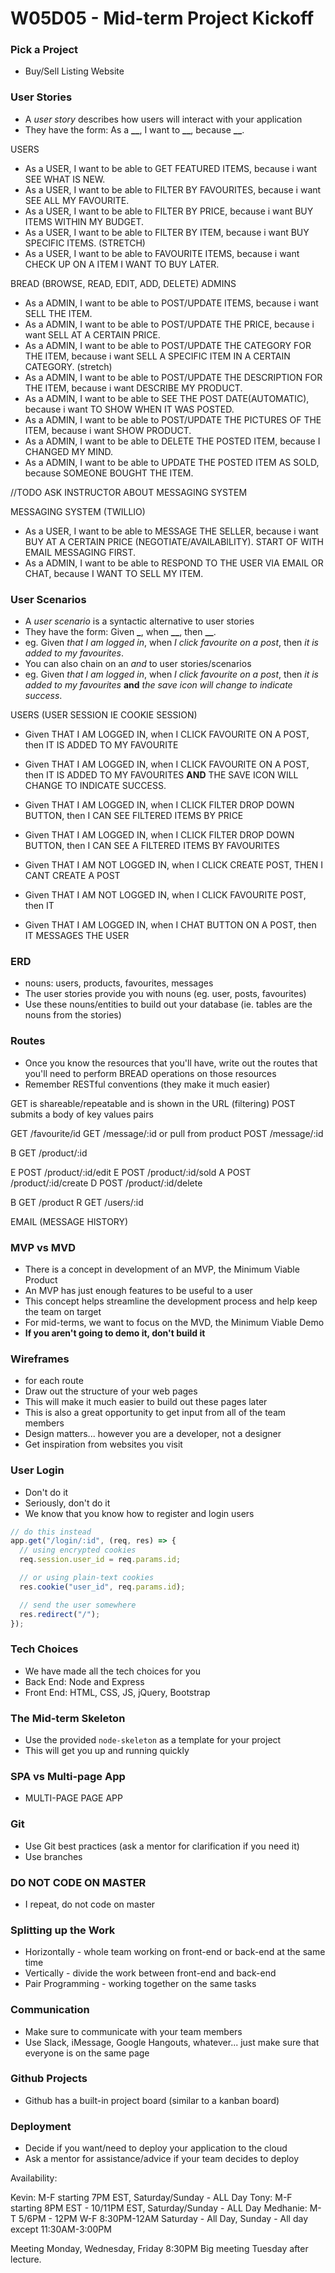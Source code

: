 # W05D05 - Mid-term Project Kickoff

### Pick a Project

- Buy/Sell Listing Website

### User Stories

- A _user story_ describes how users will interact with your application
- They have the form: As a **\_\_**, I want to **\_\_**, because **\_\_**.
<!-- - eg. As a _user_, I want to _be able to save posts_, because _I want to review them later_.
- User stories can also be negated: As a **\_**, I shouldn't be able to **\_\_**, because **\_**.
- eg. As a _user_, I shouldn't be able to _edit other users posts_, because _I don't own those posts_. -->

USERS

- As a USER, I want to be able to GET FEATURED ITEMS, because i want SEE WHAT IS NEW.
- As a USER, I want to be able to FILTER BY FAVOURITES, because i want SEE ALL MY FAVOURITE.
- As a USER, I want to be able to FILTER BY PRICE, because i want BUY ITEMS WITHIN MY BUDGET.
- As a USER, I want to be able to FILTER BY ITEM, because i want BUY SPECIFIC ITEMS. (STRETCH)
- As a USER, I want to be able to FAVOURITE ITEMS, because i want CHECK UP ON A ITEM I WANT TO BUY LATER.

BREAD (BROWSE, READ, EDIT, ADD, DELETE) ADMINS

- As a ADMIN, I want to be able to POST/UPDATE ITEMS, because i want SELL THE ITEM.
- As a ADMIN, I want to be able to POST/UPDATE THE PRICE, because i want SELL AT A CERTAIN PRICE.
- As a ADMIN, I want to be able to POST/UPDATE THE CATEGORY FOR THE ITEM, because i want SELL A SPECIFIC ITEM IN A CERTAIN CATEGORY. (stretch)
- As a ADMIN, I want to be able to POST/UPDATE THE DESCRIPTION FOR THE ITEM, because i want DESCRIBE MY PRODUCT.
- As a ADMIN, I want to be able to SEE THE POST DATE(AUTOMATIC), because i want TO SHOW WHEN IT WAS POSTED.
- As a ADMIN, I want to be able to POST/UPDATE THE PICTURES OF THE ITEM, because i want SHOW PRODUCT.
- As a ADMIN, I want to be able to DELETE THE POSTED ITEM, because I CHANGED MY MIND.
- As a ADMIN, I want to be able to UPDATE THE POSTED ITEM AS SOLD, because SOMEONE BOUGHT THE ITEM.

//TODO ASK INSTRUCTOR ABOUT MESSAGING SYSTEM

MESSAGING SYSTEM (TWILLIO)

- As a USER, I want to be able to MESSAGE THE SELLER, because i want BUY AT A CERTAIN PRICE (NEGOTIATE/AVAILABILITY). START OF WITH EMAIL MESSAGING FIRST.
- As a ADMIN, I want to be able to RESPOND TO THE USER VIA EMAIL OR CHAT, because I WANT TO SELL MY ITEM.

### User Scenarios

- A _user scenario_ is a syntactic alternative to user stories
- They have the form: Given **\_**, when **\_\_**, then **\_\_**.
- eg. Given _that I am logged in_, when _I click favourite on a post_, then _it is added to my favourites_.
- You can also chain on an _and_ to user stories/scenarios
- eg. Given _that I am logged in_, when _I click favourite on a post_, then _it is added to my favourites_ **and** _the save icon will change to indicate success_.

USERS (USER SESSION IE COOKIE SESSION)

- Given THAT I AM LOGGED IN, when I CLICK FAVOURITE ON A POST, then IT IS ADDED TO MY FAVOURITE
- Given THAT I AM LOGGED IN, when I CLICK FAVOURITE ON A POST, then IT IS ADDED TO MY FAVOURITES **AND** THE SAVE ICON WILL CHANGE TO INDICATE SUCCESS.
- Given THAT I AM LOGGED IN, when I CLICK FILTER DROP DOWN BUTTON, then I CAN SEE FILTERED ITEMS BY PRICE
- Given THAT I AM LOGGED IN, when I CLICK FILTER DROP DOWN BUTTON, then I CAN SEE A FILTERED ITEMS BY FAVOURITES
- Given THAT I AM NOT LOGGED IN, when I CLICK CREATE POST, THEN I CANT CREATE A POST
- Given THAT I AM NOT LOGGED IN, when I CLICK FAVOURITE POST, then IT

- Given THAT I AM LOGGED IN, when I CHAT BUTTON ON A POST, then IT MESSAGES THE USER

### ERD

- nouns: users, products, favourites, messages
- The user stories provide you with nouns (eg. user, posts, favourites)
- Use these nouns/entities to build out your database (ie. tables are the nouns from the stories)

### Routes

- Once you know the resources that you'll have, write out the routes that you'll need to perform BREAD operations on those resources
- Remember RESTful conventions (they make it much easier)

GET is shareable/repeatable and is shown in the URL (filtering)
POST submits a body of key values pairs

GET /favourite/id
GET /message/:id or pull from product
POST /message/:id

B GET /product/:id

E POST /product/:id/edit
E POST /product/:id/sold
A POST /product/:id/create
D POST /product/:id/delete

B GET /product
R GET /users/:id

EMAIL (MESSAGE HISTORY)

### MVP vs MVD

- There is a concept in development of an MVP, the Minimum Viable Product
- An MVP has just enough features to be useful to a user
- This concept helps streamline the development process and help keep the team on target
- For mid-terms, we want to focus on the MVD, the Minimum Viable Demo
- **If you aren't going to demo it, don't build it**

### Wireframes

- for each route
- Draw out the structure of your web pages
- This will make it much easier to build out these pages later
- This is also a great opportunity to get input from all of the team members
- Design matters... however you are a developer, not a designer
- Get inspiration from websites you visit

### User Login

- Don't do it
- Seriously, don't do it
- We know that you know how to register and login users

```js
// do this instead
app.get("/login/:id", (req, res) => {
  // using encrypted cookies
  req.session.user_id = req.params.id;

  // or using plain-text cookies
  res.cookie("user_id", req.params.id);

  // send the user somewhere
  res.redirect("/");
});
```

### Tech Choices

- We have made all the tech choices for you
- Back End: Node and Express
- Front End: HTML, CSS, JS, jQuery, Bootstrap

### The Mid-term Skeleton

- Use the provided `node-skeleton` as a template for your project
- This will get you up and running quickly

### SPA vs Multi-page App

- MULTI-PAGE PAGE APP

### Git

- Use Git best practices (ask a mentor for clarification if you need it)
- Use branches

### DO NOT CODE ON MASTER

- I repeat, do not code on master

### Splitting up the Work

- Horizontally - whole team working on front-end or back-end at the same time
- Vertically - divide the work between front-end and back-end
- Pair Programming - working together on the same tasks

### Communication

- Make sure to communicate with your team members
- Use Slack, iMessage, Google Hangouts, whatever... just make sure that everyone is on the same page

### Github Projects

- Github has a built-in project board (similar to a kanban board)

### Deployment

- Decide if you want/need to deploy your application to the cloud
- Ask a mentor for assistance/advice if your team decides to deploy

Availability:

Kevin: M-F starting 7PM EST, Saturday/Sunday - ALL Day
Tony: M-F starting 8PM EST - 10/11PM EST, Saturday/Sunday - ALL Day
Medhanie: M-T 5/6PM - 12PM W-F 8:30PM-12AM Saturday - All Day, Sunday - All day except 11:30AM-3:00PM

Meeting Monday, Wednesday, Friday 8:30PM
Big meeting Tuesday after lecture.
